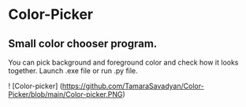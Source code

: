 # Color-Picker
## Small color chooser program. 
You can pick background and foreground color and check how it looks together.
Launch .exe file or run .py file.

! [Color-picker] (https://github.com/TamaraSavadyan/Color-Picker/blob/main/Color-picker.PNG)
